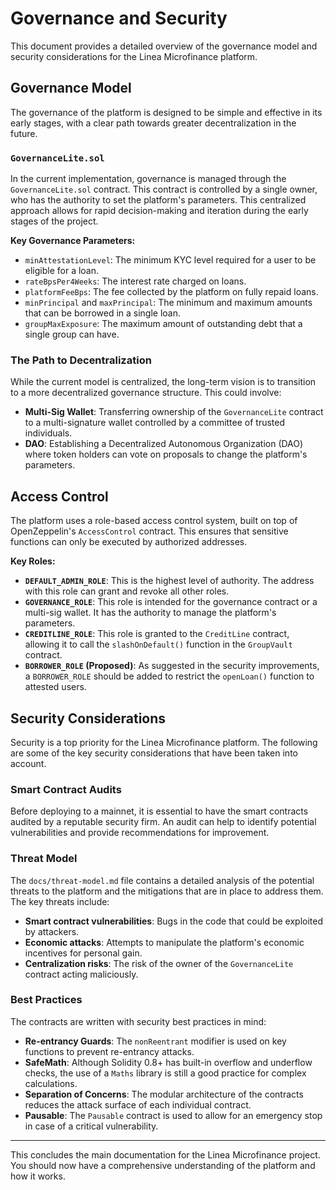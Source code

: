 # Governance and Security

This document provides a detailed overview of the governance model and security considerations for the Linea Microfinance platform.

## Governance Model

The governance of the platform is designed to be simple and effective in its early stages, with a clear path towards greater decentralization in the future.

### `GovernanceLite.sol`

In the current implementation, governance is managed through the `GovernanceLite.sol` contract. This contract is controlled by a single owner, who has the authority to set the platform's parameters. This centralized approach allows for rapid decision-making and iteration during the early stages of the project.

**Key Governance Parameters:**

*   `minAttestationLevel`: The minimum KYC level required for a user to be eligible for a loan.
*   `rateBpsPer4Weeks`: The interest rate charged on loans.
*   `platformFeeBps`: The fee collected by the platform on fully repaid loans.
*   `minPrincipal` and `maxPrincipal`: The minimum and maximum amounts that can be borrowed in a single loan.
*   `groupMaxExposure`: The maximum amount of outstanding debt that a single group can have.

### The Path to Decentralization

While the current model is centralized, the long-term vision is to transition to a more decentralized governance structure. This could involve:

*   **Multi-Sig Wallet**: Transferring ownership of the `GovernanceLite` contract to a multi-signature wallet controlled by a committee of trusted individuals.
*   **DAO**: Establishing a Decentralized Autonomous Organization (DAO) where token holders can vote on proposals to change the platform's parameters.

## Access Control

The platform uses a role-based access control system, built on top of OpenZeppelin's `AccessControl` contract. This ensures that sensitive functions can only be executed by authorized addresses.

**Key Roles:**

*   **`DEFAULT_ADMIN_ROLE`**: This is the highest level of authority. The address with this role can grant and revoke all other roles.
*   **`GOVERNANCE_ROLE`**: This role is intended for the governance contract or a multi-sig wallet. It has the authority to manage the platform's parameters.
*   **`CREDITLINE_ROLE`**: This role is granted to the `CreditLine` contract, allowing it to call the `slashOnDefault()` function in the `GroupVault` contract.
*   **`BORROWER_ROLE` (Proposed)**: As suggested in the security improvements, a `BORROWER_ROLE` should be added to restrict the `openLoan()` function to attested users.

## Security Considerations

Security is a top priority for the Linea Microfinance platform. The following are some of the key security considerations that have been taken into account.

### Smart Contract Audits

Before deploying to a mainnet, it is essential to have the smart contracts audited by a reputable security firm. An audit can help to identify potential vulnerabilities and provide recommendations for improvement.

### Threat Model

The `docs/threat-model.md` file contains a detailed analysis of the potential threats to the platform and the mitigations that are in place to address them. The key threats include:

*   **Smart contract vulnerabilities**: Bugs in the code that could be exploited by attackers.
*   **Economic attacks**: Attempts to manipulate the platform's economic incentives for personal gain.
*   **Centralization risks**: The risk of the owner of the `GovernanceLite` contract acting maliciously.

### Best Practices

The contracts are written with security best practices in mind:

*   **Re-entrancy Guards**: The `nonReentrant` modifier is used on key functions to prevent re-entrancy attacks.
*   **SafeMath**: Although Solidity 0.8+ has built-in overflow and underflow checks, the use of a `Maths` library is still a good practice for complex calculations.
*   **Separation of Concerns**: The modular architecture of the contracts reduces the attack surface of each individual contract.
*   **Pausable**: The `Pausable` contract is used to allow for an emergency stop in case of a critical vulnerability.

---

This concludes the main documentation for the Linea Microfinance project. You should now have a comprehensive understanding of the platform and how it works.
